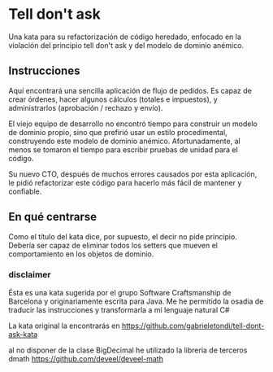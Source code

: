 ﻿# Tell don't ask

Una kata para su refactorización de código heredado, enfocado en la violación del principio tell don't ask y del modelo de dominio anémico.

## Instrucciones

Aquí encontrará una sencilla aplicación de flujo de pedidos. Es capaz de crear órdenes, hacer algunos cálculos (totales e impuestos), y administrarlos (aprobación / rechazo y envío).

El viejo equipo de desarrollo no encontró tiempo para construir un modelo de dominio propio, sino que prefirió usar un estilo procedimental, construyendo este modelo de dominio anémico. Afortunadamente, al menos se tomaron el tiempo para escribir pruebas de unidad para el código.

Su nuevo CTO, después de muchos errores causados ​​por esta aplicación, le pidió refactorizar este código para hacerlo más fácil de mantener y confiable.

## En qué centrarse

Como el título del kata dice, por supuesto, el decir no pide principio. Debería ser capaz de eliminar todos los setters que mueven el comportamiento en los objetos de dominio.

### disclaimer

Ésta es una kata sugerida por el grupo Software Craftsmanship de Barcelona y originariamente escrita para Java.
Me he permitido la osadia de traducir las instrucciones y transformarla a mi lenguaje natural C#

La kata original la encontrarás en https://github.com/gabrieletondi/tell-dont-ask-kata 

al no disponer de la clase BigDecimal he utilizado la libreria de terceros
dmath   https://github.com/deveel/deveel-math
